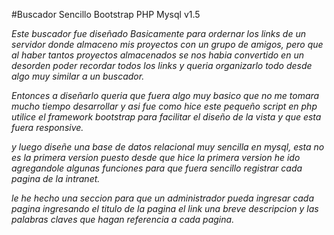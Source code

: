 #Buscador Sencillo Bootstrap PHP Mysql v1.5


_Este buscador fue diseñado Basicamente para ordernar los links de un servidor donde almaceno mis proyectos con un grupo de amigos, pero que al haber tantos proyectos almacenados se nos habia convertido en un desorden poder recordar todos los links y queria organizarlo todo desde algo muy similar a un buscador._


_Entonces a diseñarlo queria que fuera algo muy basico que no me tomara mucho tiempo desarrollar 
y asi fue como hice este pequeño script en php utilice el framework bootstrap para facilitar el diseño de la vista y que esta fuera responsive._

_y luego diseñe una base de datos relacional muy sencilla en mysql, esta no es la primera version puesto desde que hice la primera version he ido agregandole algunas funciones para que fuera sencillo registrar cada pagina de la intranet._

_le he hecho una seccion para que un administrador pueda ingresar cada pagina ingresando el titulo de la pagina el link una breve descripcion y las palabras claves que hagan referencia a cada pagina._
